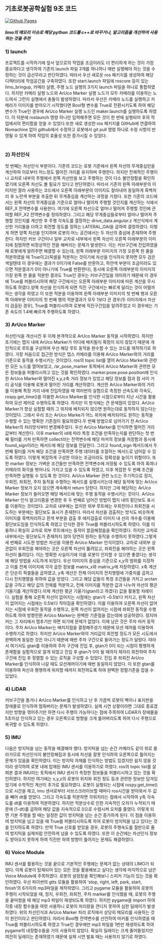 ## 기초로봇공학실험 9조 코드
[![Github Pages](https://img.shields.io/badge/github%20pages-121013?style=for-the-badge&logo=github&logoColor=white)](https://github.com/PolyGon-13/limo_project.git)
</br>
##### limo의 메모리 이슈로 해당 python 코드를 c++로 바꾸거나, 알고리즘을 개선하여 사용하는 것을 추천 </br>
### 1) launch
 프로젝트를 시작하기에 앞서 앞으로의 작업을 조금이라도 더 편리하게 하는 것이 가장 중요하다고 생각하여 기존의 launch 파일 3개를 하나하나 매번 실행해야 하는 것을 수정하는 것이 급선무라고 판단하였다. 따라서 우선 새로운 ros 패키지를 생성하여 해당 디렉터리에 작업공간을 구축하였다. 또한 start.launch 파일에 roscore 등이 있는 limo_bringup, 카메라 실행, 주행 노드 실행의 3가지 launch 파일을 하나로 통합하였다. 하지만 카메라 실행 노드와 
ArUco Marker 실행 노드가 모두 카메라를 이용하는 노드여서 그런지 실행에서 충돌이 발생하였다. 따라서 우선은 카메라 노드를 실행하고 카메라가 이미지를 받아오기 시작했다면 Bool형 변수를 True로 전환시키도록 하여 해당 변수가 True인 경우에 ArUco Marker 실행 노드인 maker.launch를 실행하도록 하였다. 이 덕분에 roslaunch 명령 하나만 입력해주면 모든 것이 한 번에 실행되어 후의 작업에서의 편리함을 얻을 수 있었다.또한 새로 생성한 ros 패키지를 GitHub에 연결하여 Nomachine 없이 github에서 수정하고 로봇에서 git pull 명령 하나로 수정 사항이 반영될 수 있게 하여 작업의 효율성 또한 증가시킬 수 있었다.</br>
</br>
### 2) 차선인식
 첫 번째는 차선인식 부분이다. 기존의 코드는 로봇 기준에서 왼쪽 차선의 무게중심만을 계산하여 이로부터 어느정도 떨어진 거리를 유지하며 주행한다. 하지만 전체적인 주행이나 교차로 내부의 주행에서 왼쪽 차선만을 보고 주행하는 것이 다소 불안정함을 확인하였기에 오른쪽 차선도 볼 필요가 있다고 판단하였다. 따라서 기존의 왼쪽 아래부분의 이미지만 잘라 사용하는 코드에서 오른쪽 아래부분의 이미지도 잘라내어 동일하게 흑백처리 후 노란색 부분을 추출한 뒤 무게중심을 계산하는 과정을 거쳤다. 또한 기존의 코드에서는 왼쪽 차선의 무게중심을 기준으로 얼마나 떨어져 주행할 것인지를 계산하는 식에서 REF_X 전역변수를 사용한다. 여기에 오른쪽 차선으로 얼마나 떨어져 주행할 것인에 관여할 REF_X2 전역변수를 정의하였다. 그리고 해당 무게중심들로부터 얼마나 떨어져 주행할 것인지를 계산한 후 주행 각속도를 결정하는 drive_data.angular.z 계산식에서 계산한 거리들을 더하고 회전할 정도를 정하는 LATERAL_GAI을 곱하여 결정하였다. 이렇게 하면 양쪽 차선을 인지하며 로봇이 어느 공간에서는 두 차선의 중심에 존재하며 주행한다. 하지만 커브 구간이나 일부 교차로 내부에서 왼쪽 차선이 오른쪽 아래부분의 이미지에 침범하면 비정상적인 전을 해버리는 문제가 발생한다. 이는 커브구간에 진입하였을 때 로봇에게 알려주면 해결할 수 있는데, 왼쪽 아래부분 이미지의 가장 오른쪽 한 줄을 적분하였을 때 True이고(픽셀을 적분하는 것이기에 차선을 인식하지 못하면 모두 검은색일텐데 이 경우에는 결과가 0이기에 False를 반환하고, 하얀색 부분이 조금이라도 있으면 적분결과가 0이 아니기에 True를 반환한다), 동시에 오른쪽 아래부분의 이미지의 가장 왼쪽 한 줄을 적분한 결과도 True인 경우는 커브구간임을 의미하기 때문에 이 경우에 True를 퍼블리시하여 해당 구간에서는 오른쪽 아래부분 이미지에 따른 계산을 무시하도록 하였다.양쪽 차선을 인식하게 되면 직진 구간에서는 빠르게 달리는 것이 어떨까 하는 생각을 하였고 이 또한 적분을 이용하여 왼쪽 아래부분 이미지의 첫 번째 행과 오른쪽 아래부분 이미지의 첫 번째 행의 적분결과가 모두 1보다 큰 경우(두 이미지에서 차선이 검출된 경우), True를 퍼블리시하여 로봇에 직진구간임을 알려주었고 이 경우에는 기존 속도의 1.4배 빠르게 주행하도록 하였다.
</br>
### 3) ArUco Marker
 차선인식을 개선시킨 후 이제 본격적으로 ArUco Marker 동작을 시작하였다. 하지만 초기에는 맵지 내에 ArUco Marker가 어디에 배치될지 확정이 되지 않았기 때문에 개인적으로 루트를 구상하여 우선 해당 루트 동작을 완수할 수 있는 코드를 제작하기로 하였다. 가장 처음으로 접근한 방식은 뎁스 카메라를 이용해 ArUco Marker와의 거리를 기준으로 동작을 수행시키는 것이었다. ros의 topic list를 열어 ArUco Marker와 관련한 모든 노드를 열어보았고, /ar_pose_marker 토픽에서 ArUco Marker와 관련한 모든 정보들을 퍼블리시하고 있는 것을 확인하였다. marker.pose.pose.position에 인식한 ArUco Marker와 떨어진 x,y,z축 거리 정보가 있었고 해당 정보를 점과 점 사이 거리 공식을 이용해 로봇과 떨어진 거리를 계산하였다. 계산한 ArUco Marker와의 거리를 이용해 특정 거리 내에 진입하였을 때 여러번의 실험으로 측정한 선속도와 각속도, rospy.get_time()을 이용한 ArUco Marker를 인식한 시점으로부터 지난 시간을 활용하여 모션 제어로 수행하도록 하였다. 하지만 이 방식에는 큰 문제점이 있었다. ArUco Marker가 항상 실험할 때의 그 위치에 배치되지 않으면 원하는대로 동작하지 않는다는 것이었다. 그래서 우리 조는 ArUco Marke가 어느 위치에 배치되어도 원하는 동작을 수행할 수 있는 명확한 기준점이 필요하였다.두 번째 방법으로 넘어가기 전 ArUco Marker의 처리방식부터 변경해주었다. 우선 ArUco Marker를 인식하면 떨어진 거리값부터 계산한다. 이후 marker의 id에 따라 특정 조건을 만족하는지를 판단하는 첫 번째 필터를 거쳐 만족하면 collect라는 전역변수에 해당 마커의 정보를 저장함과 동시에 found_sign이라는 메서드에 해당 정보를 전달한다. 그리고 found_sign 메서드에서 두 번째 필터를 거쳐 해당 조건을 만족하면 주행 데이터를 조절하는 메서드로 넘어갈 수 있도록 하였다. 이렇게 복잡하게 구성한 이유는 조금이라도 정확성을 높이기 위함이다. 또한 marker 정보는 가벼운 조건들만 만족하면 전역변수에 저장될 수 있도록 하여 혹여나 카메라의 화각을 벗어나도 가지고 있을 수 있도록 하였고, 이후 복잡한 두 번째 조건을 만족하면 실행될 수 있도록 한 것이다. ArUco Marker 관련 노드는 주기적으로 정지, 우회전, 좌회전, 주차 동작을 수행하는 메서드를 실행시키는데 해당 동작에 맞는 ArUco Marker 정보가 오지 않으면 계속해서 return 당한다. 하지만 그에 해당하는 ArUco Marker 정보가 들어오면 해당 메서드에 맞는 주행 동작을 수행시키는 것이다.
 ArUco Marker 인식 알고리즘을 변경한 후 두 번째로 넘어간 방법이 맵지 내의 횡단보도 표시를 이용하는 것이었다. 교차로 내부에는 없지만 외부 루트에는 우회전이나 좌회전을 시도하는 부분에는 횡단보도 표시가 존재한다. 따라서 차선을 검출하는 방식도 비슷하게 이미지를 흑백처리하고 흰색 부분을 검출 후 에지검출로 이미지 내 선의 개수를 이용해 횡단보도임을 인식하도록 하였고 인식한 경우 True를 퍼블리시하도록 하였다. 이를 이용하니 확실히 교차로 외부 루트에서는 동작이 깔끔해졌음을 확인하였다. 하지만 교차로 내부에서는 횡단보도가 존재하지 않아 당연히 원하는 동작을 수행하지 못하였다.그렇게 세 번째로 시도한 방법은 차선을 이용한 ArUco Marker 인식이었다. 교차로 내외부 상관없이 우회전을 해야하는 곳은 오른쪽 차선이 뚫려있고, 좌회전을 해야하는 곳은 왼쪽 차선이 뚫려있다. 이는 명확한 사실이기에 이를 로봇이 인지할 수 있으면 좋겠다는 생각에 해당 방법을 시도하게 되었다. 우선 이미지의 중심을 기준으로 x,y의 범위를 지정하고 이를 전체 이미지에 각각 곱한 정보를 matrix_x와 matrix_y에 저장하였다. x축 계산은 단순히 픽셀들을 곱하였고, y축 계산은 전체 이미지의 전치행렬에 가중치를 곱하고 다시 전치행렬을 취하여 값을 얻었다. 그리고 해당 값들이 특정 조건들을 거치고 arctan 값을 구하고 해당 값의 전체를 적분하고, 전체 이미지를 적분한 값과 나누어 차선의 평균 기울기를 계산하였다.이제 계산한 평균 기울기(gtan라고 하겠다) 값을 활용할 차례이다. 실험을 통해 오른쪽 차선이 없어지는 시점에는 gtan가 –0.5보다 커지고, 왼쪽 차선이 없어지는 시점에는 0.5보다 작아짐을 확인하였다. 이를 이용하여 오른쪽 차선이 없어지는 시점에 우회전 동작을 수행하고, 왼쪽 차선이 없어지는 시점에 좌회전 동작을 수행하도록 하여 방향전환 ArUco Marker는 완벽한 기준점을 잡는데에 성공하였다. 정지마커는 그 자리에서 멈추기만 하면 되기에 문제가 없었다. 이제 남은 것은 주차 마커 동작이다. 주차 ArUco Marker는 배치지점을 결정해주셨기 때문에 모션 제어를 이용하여 수행하기로 하였다. 하지만 ArUco Marker와의 거리값이 회전할 정도가 모든 시도에서 완벽하게 동일한 것은 아니기 때문에 매번 주차 구간으로 들어가는 정도가 달랐다. 따라서 여기서도 gtan를 이용하여 주차 구간에 진입 후, gtan가 0이 되는 시점이 평행하게 존재함을 실험적으로 알게 되었고 진입 후 gtan가 0이 될 때까지 제자리 회전하여 주차구간에 진입 후 정렬할 수 있는 로직을 구성할 수 있었다. 진입 후 좌회전 ArUco Marker를 인식하여 나갈 때도 모션제어이기에 매번 동일하지 않았다. 이 또한 gtan를 이용하여 차선과 평행하게 위치할 때까지 회전하도록 하여 완벽한 정렬기준을 잡을 수 있었다.
 </br>
 ### 4) LiDAR
 커브구간을 돌거나 ArUco Marker를 인식하고 난 후 가끔씩 로봇이 벽이나 표지판을 장애물로 인식하여 멈춰버리는 문제가 발생하였다. 실제 시연 상황이라면 그대로 종료겠지만 방향을 꺾어주기만 하면 다시 주행이 가능하다는 점에 주목하여 LiDAR가 장애물을 5초이상 인식하고 있는 경우 오른쪽으로 방향을 크게 틀어버리도록 하여 다시 주행으로 복귀할 수 있도록 하였다.
 </br>
### 5) IMU
 다음은 방지턱을 넘는 동작을 해결해야 했다. 방지턱을 넘는 순간 카메라도 같이 위로 올라가므로 차선인식이 불안정해짐과 동시에 차선을 잘못 인식하여 오른쪽으로 틀어지는 문제가 있음을 확인하였다. 이는 방지턱 자체를 인식하는 방법도 있겠지만 쉽지 않을 것이라 생각하여 로봇 내에 탑재된 IMU 센서를 이용하기로 하였다. ros의 topic list를 살펴본 결과 IMU라는 토픽에서 IMU 센서가 측정한 정보들을 퍼블리시하고 있는 것을 확인하였다. 하지만 여기에는 x,y,z의 로봇의 위치와 회전 정도 등과 관련한 정보만 담겨있었기에 수학적인 계산이 추가로 필요하였다. 로봇이 실행되는 시점에 rospy.get_time()으로 시간을 재고, imu 센서로부터 서브스크라이브할 때마다 ros시간을 받아와서 두 값을 빼어 dt를 얻었다. 그리고 각속도를 적분하면 각위치라는 점에서 시작하여 y축 각속도를 dt를 이용하여 적분하였다. 하지만 적분상수로 인한 지속적인 오차가 누적되기 때문에 (1-dt)를 곱하여 해당 값을 지속적으로 0으로 수렴시켜 오차를 줄였다. 이렇게 되면 기본 주행을 할 때는 일정한 값이 방지턱을 넘는 순간 증가하게 된다. 이 점을 이용하여 방지턱을 넘고 있을 때 True를 퍼블리시하도록 하여 로봇이 방지턱을 넘고 있다는 것을 인지하도록 하였다. 만약 True 신호를 받았을 경우, 로봇의 주행속도를 절반으로 줄여 방지턱을 실제처럼 안전하게 넘을 수 있도록 하였다. 또한 이 순간에는 차선인식 정보도 받아오지 못하게 하여 직진만 하여 방향이 틀어지는 문제도 해결하였다.
 </br>
 ### 6) Voice Module
 IMU 센서를 활용하는 것을 끝으로 기본적인 주행에는 문제가 없는 상태의 LIMO가 되었다. 이제 로봇이 탑재되어 있는 모든 것을 활용해보고 싶다는 생각에 마지막으로 남은 Voice Module에 주목하였다. 로봇의 설정창을 확인해보니 스피커 기능이 있는 것을 확인하였다. 우선 파이썬의 gtts 모듈을 활용하여 ‘stop, right, left, park, start, finish’의 6가지의 mp3파일을 제작하였다. 그리고 pygame 모듈을 활용하여 로봇의 주행이 시작되었을 때, 정지, 우회전, 좌회전, 주차 marker를 인식했을 때, 로봇의 주행을 끝마쳤을 때 해당 mp3 파일이 재생되도록 하였다. 하지만 pygame을 import 하여 각종 내장 함수들을 여럿 사용하니 로봇이 처리량을 견디지 못하여 심한 딜레이가 발생하였다. 위의 차선인식과 ArUco Marker 처리 로직에서 상당히 메모리를 사용하는 것이 원인이라고 판단하였다. 따라서 Bool형 전역변수를 선언하여 마커를 인식하였을 때 True를 퍼블리시하도록 하였고 True인 경우에만 mp3 파일을 1번만 재생하도록 하여 pygame의 내장함수들을 거의 사용하지 않았다. 확실히 딜레이는 크게 줄어들었지만 여전히 딜레이는 존재하였기 때문에 실제 시연 발표 때는 사용하지 않기로 하였다.

